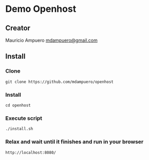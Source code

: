 # Demo Openhost
## Creator
Mauricio Ampuero <mdampuero@gmail.com>
## Install
### Clone
```
git clone https://github.com/mdampuero/openhost
```
### Install
```
cd openhost
```
### Execute script
```
./install.sh
```
### Relax and wait until it finishes and run in your browser
```
http://localhost:8080/
```

